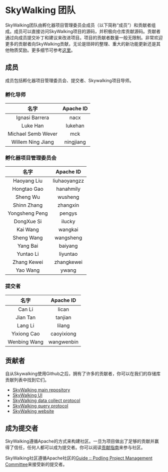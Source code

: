 # SkyWalking 团队

SkyWalking团队由孵化器项目管理委员会成员（以下简称“成员”）和贡献者组成。成员可以直接访问SkyWalking项目的源码，并积极向仓库贡献源码。贡献者通过向成员提交补丁和建议来改进项目。项目的贡献者数量一般无限制。非常欢迎更多的贡献者向SkyWalking贡献，无论是琐碎的整理、重大的新功能更新还是其他物质奖励。更多细节可参考[这里](https://github.com/apache/incubator-skywalking/blob/master/docs/en/guides/README.md)。

## 成员
成员包括孵化器项目管理委员会、提交者、Skywalking项目导师。

### 孵化导师
| 名字 |Apache ID|
:---:|:--:|
|Ignasi Barrera| nacx |
|Luke Han| lukehan |
|Michael Semb Wever| mck |
|Willem Ning Jiang| ningjiang |

### 孵化器项目管理委员会
| 名字 |Apache ID|
:---:|:--:|
|Haoyang Liu| liuhaoyangzz |
|Hongtao Gao| hanahmily |
|Sheng Wu| wusheng |
|Shinn Zhang| zhangxin |
|Yongsheng Peng| pengys |
|DongXue Si| ilucky |
|Kai Wang| wangkai |
|Sheng Wang| wangsheng |
|Yang Bai| baiyang |
|Yuntao Li| liyuntao |
|Zhang Kewei| zhangkewei |
|Yao Wang| ywang |

### 提交者
| 名字 |Apache ID|
|:---:|:--:|
|Can Li| lican |
|Jian Tan| tanjian |
|Lang Li| lilang |
|Yixiong Cao| caoyixiong |
|Wenbing Wang| wangwenbin |

## 贡献者
自从Skywalking使用Github之后，拥有了许多的贡献者，你可以在我们的存储库贡献列表中找到它们。

- [SkyWalking main repository](https://github.com/apache/incubator-skywalking/graphs/contributors)
- [SkyWalking UI](https://github.com/apache/incubator-skywalking-ui/graphs/contributors)
- [SkyWalking data collect protocol](https://github.com/apache/incubator-skywalking-data-collect-protocol/graphs/contributors)
- [SkyWalking query protocol](https://github.com/apache/incubator-skywalking-query-protocol/graphs/contributors)
- [SkyWalking website](https://github.com/apache/incubator-skywalking-website/graphs/contributors)


## 成为提交者
SkyWalking遵循Apache的方式来构建社区。一旦为项目做出了足够的贡献并赢得了信任，任何人都可以成为提交者。你可以阅读[贡献指南](https://github.com/apache/incubator-skywalking/blob/master/docs/en/guides/README.md)来参与社区。

SkyWalking社区遵循Apache社区的[Guide :: Podling Project Management Committee](https://incubator.apache.org/guides/ppmc.html#voting_in_a_new_ppmc_member)来接受新的提交者。
